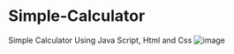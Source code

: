 # Simple-Calculator
Simple Calculator Using Java Script, Html and Css
![image](https://user-images.githubusercontent.com/84002353/188788256-635857a4-e70e-4013-a311-637b64ab28d0.png)
